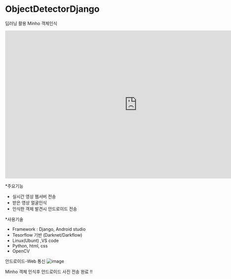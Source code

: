 # ObjectDetectorDjango

딥러닝 활용 Minho 객체인식

<iframe width="853" height="480" src="https://www.youtube.com/embed/WCkL0pxpv64" frameborder="0" allow="accelerometer; autoplay; encrypted-media; gyroscope; picture-in-picture" allowfullscreen></iframe>

*주요기능
- 실시간 영상 웹서버 전송
- 받은 영상 얼굴인식
- 인식한 객체 발견시 안드로이드 전송

*사용기술
- Framework : Django, Android studio
- Tesorflow 기반 (Darknet/Darkflow)
- Linux(Ubunt) ,VS code
- Python, html, css
- OpenCV

안드로이드-Web 통신
![image](https://user-images.githubusercontent.com/44541794/62423062-6ccc0c80-b6f7-11e9-8188-66b829b648d9.png)

Minho 객체 인식후 안드로이드 사진 전송 완료 !!

